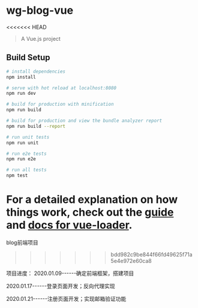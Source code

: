 # wg-blog-vue
<<<<<<< HEAD

> A Vue.js project

## Build Setup

``` bash
# install dependencies
npm install

# serve with hot reload at localhost:8080
npm run dev

# build for production with minification
npm run build

# build for production and view the bundle analyzer report
npm run build --report

# run unit tests
npm run unit

# run e2e tests
npm run e2e

# run all tests
npm test
```

For a detailed explanation on how things work, check out the [guide](http://vuejs-templates.github.io/webpack/) and [docs for vue-loader](http://vuejs.github.io/vue-loader).
=======
blog前端项目
>>>>>>> bdd982c9be844f66fd49625f71a5e4e972e60ca8

项目进度：
2020.01.09------确定前端框架，搭建项目

2020.01.17------登录页面开发；反向代理实现

2020.01.21------注册页面开发；实现邮箱验证功能
